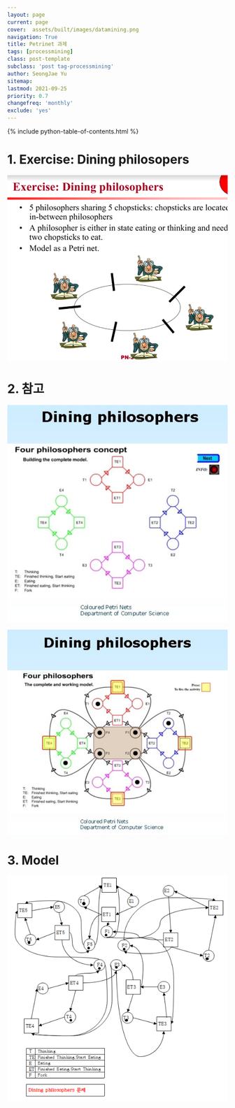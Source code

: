 ```yaml
---
layout: page
current: page
cover:  assets/built/images/datamining.png
navigation: True
title: Petrinet 과제 
tags: [processmining]    
class: post-template
subclass: 'post tag-processmining'
author: SeongJae Yu  
sitemap:
lastmod: 2021-09-25
priority: 0.7
changefreq: 'monthly'
exclude: 'yes'
---
```

{% include python-table-of-contents.html %} 



# 1. Exercise: Dining philosopers

![20210925_145615_3](./img/processmining/petrinet/20210925_145615_3.png)


# 2. 참고

![20210925_145615_2](./img/processmining/petrinet/20210925_145615_2.png)


![20210925_145615_1](./img/processmining/petrinet/20210925_145615_1.png)

# 3. Model


![20210927_184719_1](./img/processmining/petrinet/20210927_184719_1.png)
